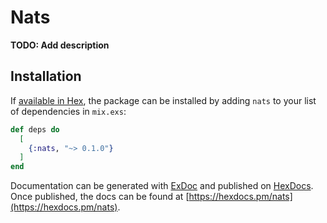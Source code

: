 # Nats

**TODO: Add description**

## Installation

If [available in Hex](https://hex.pm/docs/publish), the package can be installed
by adding `nats` to your list of dependencies in `mix.exs`:

```elixir
def deps do
  [
    {:nats, "~> 0.1.0"}
  ]
end
```

Documentation can be generated with [ExDoc](https://github.com/elixir-lang/ex_doc)
and published on [HexDocs](https://hexdocs.pm). Once published, the docs can
be found at [https://hexdocs.pm/nats](https://hexdocs.pm/nats).

